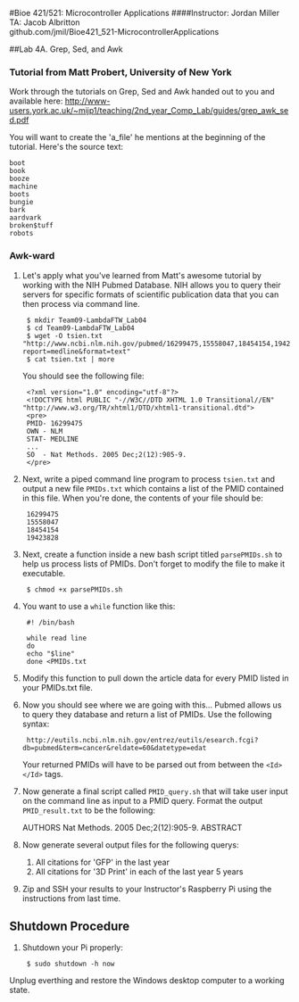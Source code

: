 #Bioe 421/521: Microcontroller Applications
####Instructor: Jordan Miller<br>TA: Jacob Albritton<br>github.com/jmil/Bioe421_521-MicrocontrollerApplications

##Lab 4A. Grep, Sed, and Awk


### Tutorial from Matt Probert, University of New York
Work through the tutorials on Grep, Sed and Awk handed out to you and available here:
http://www-users.york.ac.uk/~mijp1/teaching/2nd_year_Comp_Lab/guides/grep_awk_sed.pdf

You will want to create the 'a_file' he mentions at the beginning of the tutorial. Here's the source text:

	boot
	book
	booze
	machine
	boots
	bungie
	bark
	aardvark
	broken$tuff
	robots



### Awk-ward

1. Let's apply what you've learned from Matt's awesome tutorial by working with the NIH Pubmed Database. NIH allows you to query their servers for specific formats of scientific publication data that you can then process via command line.

		$ mkdir Team09-LambdaFTW_Lab04
		$ cd Team09-LambdaFTW_Lab04
		$ wget -O tsien.txt "http://www.ncbi.nlm.nih.gov/pubmed/16299475,15558047,18454154,19423828?report=medline&format=text" 
		$ cat tsien.txt | more

	You should see the following file:

		<?xml version="1.0" encoding="utf-8"?>
		<!DOCTYPE html PUBLIC "-//W3C//DTD XHTML 1.0 Transitional//EN" "http://www.w3.org/TR/xhtml1/DTD/xhtml1-transitional.dtd">
		<pre>
		PMID- 16299475
		OWN - NLM
		STAT- MEDLINE
		...
		SO  - Nat Methods. 2005 Dec;2(12):905-9.
		</pre>


1. Next, write a piped command line program to process `tsien.txt` and output a new file `PMIDs.txt` which contains a list of the PMID contained in this file. When you're done, the contents of your file should be:

		16299475
		15558047
		18454154
		19423828

1. Next, create a function inside a new bash script titled `parsePMIDs.sh` to help us process lists of PMIDs. Don't forget to modify the file to make it executable.

		$ chmod +x parsePMIDs.sh

1. You want to use a `while` function like this:

		#! /bin/bash
		
		while read line           
		do           
		echo "$line"
		done <PMIDs.txt

1. Modify this function to pull down the article data for every PMID listed in your PMIDs.txt file.

1. Now you should see where we are going with this... Pubmed allows us to query they database and return a list of PMIDs. Use the following syntax:

		http://eutils.ncbi.nlm.nih.gov/entrez/eutils/esearch.fcgi?db=pubmed&term=cancer&reldate=60&datetype=edat
	
	Your returned PMIDs will have to be parsed out from between the `<Id>` `</Id>` tags.
	
1. Now generate a final script called `PMID_query.sh` that will take user input on the command line as input to a PMID query. Format the output `PMID_result.txt` to be the following:
	
	AUTHORS
	Nat Methods. 2005 Dec;2(12):905-9.
	ABSTRACT
	
	
1. Now generate several output files for the following querys:
	1. All citations for 'GFP' in the last year
	1. All citations for '3D Print' in each of the last year 5 years
	
1. Zip and SSH your results to your Instructor's Raspberry Pi using the instructions from last time.


## Shutdown Procedure

1. Shutdown your Pi properly:

		$ sudo shutdown -h now

 Unplug everthing and restore the Windows desktop computer to a working state.
